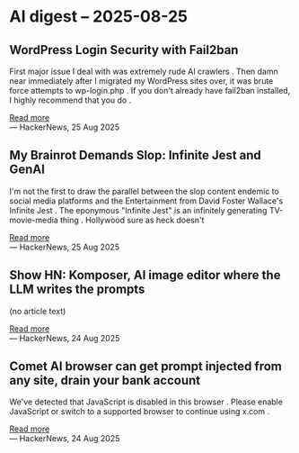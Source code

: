 # AI digest – 2025-08-25

## WordPress Login Security with Fail2ban

First major issue I deal with was extremely rude AI crawlers . Then damn near immediately after I migrated my WordPress sites over, it was brute force attempts to wp-login.php . If you don't already have fail2ban installed, I highly recommend that you do .

[Read more](https://joshtronic.com/2025/08/03/wordpress-login-security-fail2ban/)  
— HackerNews, 25 Aug 2025

## My Brainrot Demands Slop: Infinite Jest and GenAI

I'm not the first to draw the parallel between the slop content endemic to social media platforms and the Entertainment from David Foster Wallace's Infinite Jest . The eponymous "Infinite Jest" is an infinitely generating TV-movie-media thing . Hollywood sure as heck doesn't

[Read more](https://mattwie.se/infinite-jest-genai-slop)  
— HackerNews, 25 Aug 2025

## Show HN: Komposer, AI image editor where the LLM writes the prompts

(no article text)

[Read more](https://www.komposer.xyz/)  
— HackerNews, 24 Aug 2025

## Comet AI browser can get prompt injected from any site, drain your bank account

We've detected that JavaScript is disabled in this browser . Please enable JavaScript or switch to a supported browser to continue using x.com .

[Read more](https://twitter.com/zack_overflow/status/1959308058200551721)  
— HackerNews, 24 Aug 2025
